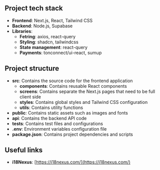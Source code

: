 
## Project tech stack

- **Frontend**: Next.js, React, Tailwind CSS
- **Backend**: Node.js, Supabase
- **Libraries**:
    - **Fetring**: axios, react-query
    - **Styling**: shadcn, tailwindcss
    - **State management**: react-query
    - **Payments**: tonconnect/ui-react, sumup


## Project structure

- **src**: Contains the source code for the frontend application
    - **components**: Contains reusable React components
    - **screens**: Contains separate the Next.js pages that need to be full client side
    - **styles**: Contains global styles and Tailwind CSS configuration
    - **utils**: Contains utility functions
- **public**: Contains static assets such as images and fonts
- **api**: Contains the backend API code
- **tests**: Contains test files and configurations
- **.env**: Environment variables configuration file
- **package.json**: Contains project dependencies and scripts


## Useful links

- **i18Nexus**: [https://i18nexus.com/](https://i18nexus.com/)

